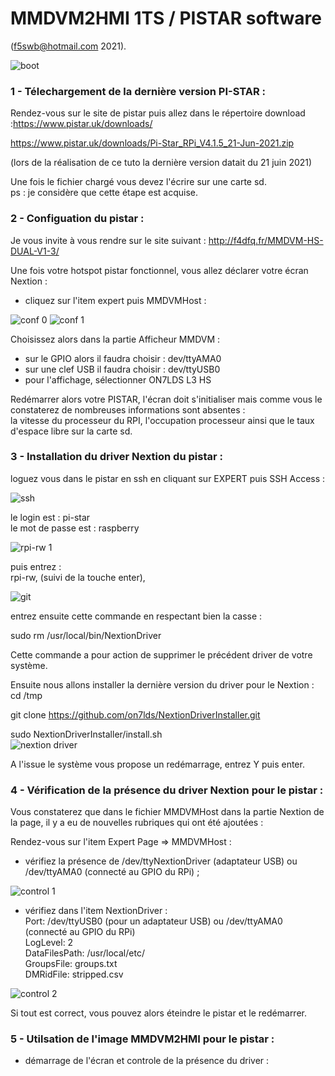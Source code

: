 
# MMDVM2HMI 1TS / PISTAR software 
(f5swb@hotmail.com 2021).

<img src = "https://github.com/f5swb/MMDVM2HMI-1TS/blob/master/0_1.png" title = "boot">


### 1 - Télechargement de la dernière version PI-STAR : 

Rendez-vous sur le site de pistar puis allez dans le répertoire download :https://www.pistar.uk/downloads/

https://www.pistar.uk/downloads/Pi-Star_RPi_V4.1.5_21-Jun-2021.zip

(lors de la réalisation de ce tuto la dernière version datait du 21 juin 2021)

Une fois le fichier chargé vous devez l'écrire sur une carte sd.<br/>
ps : je considère que cette étape est acquise.

### 2 - Configuation du pistar :

Je vous invite à vous rendre sur le site suivant : http://f4dfq.fr/MMDVM-HS-DUAL-V1-3/


Une fois votre hotspot pistar fonctionnel, vous allez déclarer votre écran Nextion :<br/>
- cliquez sur l'item expert puis MMDVMHost : <br/>

<img src = "https://github.com/f5swb/MMDVM2HMI-1TS/blob/master/conf%200.PNG" title = "conf 0">

<img src = "https://github.com/f5swb/MMDVM2HMI-1TS/blob/master/conf%202bis.PNG" title = "conf 1">

Choisissez alors dans la partie Afficheur MMDVM : <br/>

- sur le GPIO alors il faudra choisir : dev/ttyAMA0<br/>
- sur une clef USB il faudra choisir : dev/ttyUSB0<br/>
- pour l'affichage, sélectionner ON7LDS L3 HS<br/>

Redémarrer alors votre PISTAR, l'écran doit s'initialiser mais comme vous le constaterez de nombreuses informations sont absentes : <br/>
la vitesse du processeur du RPI, l'occupation processeur ainsi que le taux d'espace libre sur la carte sd. 


### 3 - Installation du driver Nextion du pistar :

loguez vous dans le pistar en ssh en cliquant sur EXPERT puis SSH Access :

<img src = "https://github.com/f5swb/MMDVM2HMI-1TS/blob/master/ssh.PNG" title = "ssh">

le login est : pi-star<br/>
le mot de passe est : raspberry

<img src = "https://github.com/f5swb/MMDVM2HMI-1TS/blob/master/rpi-rw.PNG" title = "rpi-rw 1">

puis entrez : <br/>
rpi-rw, (suivi de la touche enter),

<img src = "https://github.com/f5swb/MMDVM2HMI-1TS/blob/master/git.PNG" title = "git">

entrez ensuite cette commande en respectant bien la casse : <br/>

sudo rm /usr/local/bin/NextionDriver 

Cette commande a pour action de supprimer le précédent driver de votre système.

Ensuite nous allons installer la dernière version du driver pour le Nextion : <br/>
cd /tmp <br/>

git clone https://github.com/on7lds/NextionDriverInstaller.git <br/>

sudo NextionDriverInstaller/install.sh <br/>
<img src = "https://github.com/f5swb/MMDVM2HMI-1TS/blob/master/nextiondriver.PNG" title = "nextion driver">

A l'issue le système vous propose un redémarrage, entrez Y puis enter.

### 4 - Vérification de la présence du driver Nextion  pour le pistar :

Vous constaterez que dans le fichier MMDVMHost dans la partie Nextion de la page, il y a eu de nouvelles rubriques qui ont été ajoutées : <br/>

Rendez-vous sur l'item Expert Page => MMDVMHost : <br/>

- vérifiez la présence de /dev/ttyNextionDriver (adaptateur USB) ou /dev/ttyAMA0 (connecté au GPIO du RPi) ; <br/>

<img src = "https://github.com/f5swb/MMDVM2HMI-1TS/blob/master/control%201.PNG" title = "control 1">

- vérifiez dans l'item NextionDriver : <br/>
    Port: /dev/ttyUSB0 (pour un adaptateur USB)  ou /dev/ttyAMA0 (connecté au GPIO du RPi) <br/>
    LogLevel: 2  <br/>
    DataFilesPath: /usr/local/etc/  <br/>
    GroupsFile: groups.txt  <br/>
    DMRidFile: stripped.csv  <br/>
 
 
<img src = "https://github.com/f5swb/MMDVM2HMI-1TS/blob/master/control%202.PNG" title = "control 2">  
    
Si tout est correct, vous pouvez alors éteindre le pistar et le redémarrer.<br/>

### 5 - Utilsation de l'image MMDVM2HMI pour le pistar :<br/>

- démarrage de l'écran et controle de la présence du driver :<br/>



